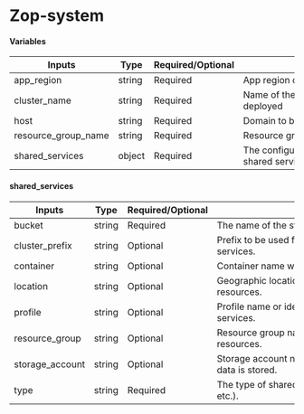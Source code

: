 # Zop-system

#### Variables

| Inputs              | Type         | Required/Optional | <div style="width:400px">Description</div>                                                   | Default |
|---------------------|--------------|-------------------|------------------------------------------------------------------------------------------------|---------|
| app_region          | string       | Required          | App region of the cluster                                                                     |         |
| cluster_name        | string       | Required          | Name of the cluster on which zop-system should be deployed                                      |         |
| host                | string       | Required          | Domain to be used for zop-system                                                                 |         |
| resource_group_name | string       | Required          | Resource group where the resources exists                                                      |         |
| shared_services   | object       | Required          | The configuration object containing details for shared services setup.                        |         |

#### shared_services

| Inputs              | Type         | Required/Optional | <div style="width:400px">Description</div>                                                   | Default |
|---------------------|--------------|-------------------|------------------------------------------------------------------------------------------------|---------|
| bucket              | string       | Required          | The name of the storage bucket for shared services.                                             |         |
| cluster_prefix      | string       | Optional          | Prefix to be used for clustering purposes in shared services.                                 |         |
| container           | string       | Optional          | Container name within the storage bucket.                                                       |         |
| location            | string       | Optional          | Geographic location for the shared services resources.                                          |         |
| profile             | string       | Optional          | Profile name or identifier for accessing shared services.                                       |         |
| resource_group      | string       | Optional          | Resource group name for organizing shared services resources.                                  |         |
| storage_account     | string       | Optional          | Storage account name where the shared services data is stored.                                  |         |
| type                | string       | Required          | The type of shared service or storage (e.g., blob, file, etc.).                                 |         |
